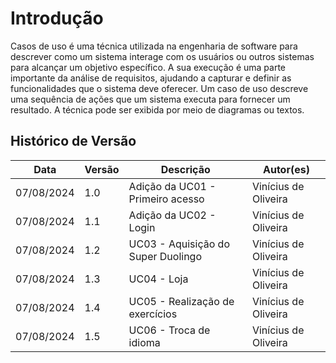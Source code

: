 # Introdução

Casos de uso é uma técnica utilizada na engenharia de software para descrever como um sistema interage com os usuários ou outros sistemas para alcançar um objetivo específico. A sua execução é uma parte importante da análise de requisitos, ajudando a capturar e definir as funcionalidades que o sistema deve oferecer. Um caso de uso descreve uma sequência de ações que um sistema executa para fornecer um resultado. A técnica pode ser exibida por meio de diagramas ou textos.

## Histórico de Versão

| Data | Versão | Descrição | Autor(es) |
| ---- | ------ | --------- | --------- |
| 07/08/2024 | 1.0 | Adição da UC01 - Primeiro acesso | Vinícius de Oliveira |
| 07/08/2024 | 1.1 | Adição da UC02 - Login | Vinícius de Oliveira |
| 07/08/2024 | 1.2 | UC03 - Aquisição do Super Duolingo | Vinícius de Oliveira |
| 07/08/2024 | 1.3 | UC04 - Loja | Vinícius de Oliveira |
| 07/08/2024 | 1.4 | UC05 - Realização de exercícios | Vinícius de Oliveira |
| 07/08/2024 | 1.5 | UC06 - Troca de idioma | Vinícius de Oliveira |